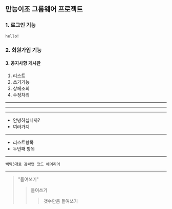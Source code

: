 ## 만능이조 그룹웨어 프로젝트

### 1. 로그인 기능
```
hello!
```

### 2. 회원가입 기능


#### 3. 공지사항 게시판


1. 리스트
2. 쓰기기능
3. 상페조회
4. 수정처리

---
***
* * *

- 안녕하십니까?
- 여러가지

---

+ 리스트항목
+ 두번째 항목

---
```
빽틱3개로 감싸면 코드 에어리어
```

---

> "들여쓰기"
>> 들여쓰기
>>> 갯수만큼 들여쓰기
